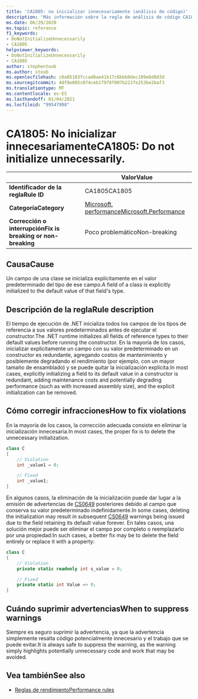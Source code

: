 ```yaml
---
title: 'CA1805: no inicializar innecesariamente (análisis de código)'
description: 'Más información sobre la regla de análisis de código CA1805: no inicializar innecesariamente'
ms.date: 06/29/2020
ms.topic: reference
f1_keywords:
- DoNotInitializeUnnecessarily
- CA1805
helpviewer_keywords:
- DoNotInitializeUnnecessarily
- CA1805
author: stephentoub
ms.author: stoub
ms.openlocfilehash: c0a85183fccad8ae41b17c6bbb0dec109e6d8d3d
ms.sourcegitcommit: 4df8e005c074ceb1f978f007b222fe253be2baf3
ms.translationtype: MT
ms.contentlocale: es-ES
ms.lasthandoff: 02/04/2021
ms.locfileid: "99547998"
---
```

# <a name="ca1805-do-not-initialize-unnecessarily"></a><span data-ttu-id="0a4a6-103">CA1805: No inicializar innecesariamente</span><span class="sxs-lookup"><span data-stu-id="0a4a6-103">CA1805: Do not initialize unnecessarily.</span></span>

| | <span data-ttu-id="0a4a6-104">Valor</span><span class="sxs-lookup"><span data-stu-id="0a4a6-104">Value</span></span> |
|-|-|
| <span data-ttu-id="0a4a6-105">**Identificador de la regla**</span><span class="sxs-lookup"><span data-stu-id="0a4a6-105">**Rule ID**</span></span> |<span data-ttu-id="0a4a6-106">CA1805</span><span class="sxs-lookup"><span data-stu-id="0a4a6-106">CA1805</span></span>|
| <span data-ttu-id="0a4a6-107">**Categoría**</span><span class="sxs-lookup"><span data-stu-id="0a4a6-107">**Category**</span></span> |[<span data-ttu-id="0a4a6-108">Microsoft. performance</span><span class="sxs-lookup"><span data-stu-id="0a4a6-108">Microsoft.Performance</span></span>](performance-warnings.md)|
| <span data-ttu-id="0a4a6-109">**Corrección o interrupción**</span><span class="sxs-lookup"><span data-stu-id="0a4a6-109">**Fix is breaking or non-breaking**</span></span> |<span data-ttu-id="0a4a6-110">Poco problemático</span><span class="sxs-lookup"><span data-stu-id="0a4a6-110">Non-breaking</span></span>|

## <a name="cause"></a><span data-ttu-id="0a4a6-111">Causa</span><span class="sxs-lookup"><span data-stu-id="0a4a6-111">Cause</span></span>

<span data-ttu-id="0a4a6-112">Un campo de una clase se inicializa explícitamente en el valor predeterminado del tipo de ese campo.</span><span class="sxs-lookup"><span data-stu-id="0a4a6-112">A field of a class is explicitly initialized to the default value of that field's type.</span></span>

## <a name="rule-description"></a><span data-ttu-id="0a4a6-113">Descripción de la regla</span><span class="sxs-lookup"><span data-stu-id="0a4a6-113">Rule description</span></span>

<span data-ttu-id="0a4a6-114">El tiempo de ejecución de .NET inicializa todos los campos de los tipos de referencia a sus valores predeterminados antes de ejecutar el constructor.</span><span class="sxs-lookup"><span data-stu-id="0a4a6-114">The .NET runtime initializes all fields of reference types to their default values before running the constructor.</span></span> <span data-ttu-id="0a4a6-115">En la mayoría de los casos, inicializar explícitamente un campo con su valor predeterminado en un constructor es redundante, agregando costos de mantenimiento y posiblemente degradando el rendimiento (por ejemplo, con un mayor tamaño de ensamblado) y se puede quitar la inicialización explícita.</span><span class="sxs-lookup"><span data-stu-id="0a4a6-115">In most cases, explicitly initializing a field to its default value in a constructor is redundant, adding maintenance costs and potentially degrading performance (such as with increased assembly size), and the explicit initialization can be removed.</span></span>

## <a name="how-to-fix-violations"></a><span data-ttu-id="0a4a6-116">Cómo corregir infracciones</span><span class="sxs-lookup"><span data-stu-id="0a4a6-116">How to fix violations</span></span>

<span data-ttu-id="0a4a6-117">En la mayoría de los casos, la corrección adecuada consiste en eliminar la inicialización innecesaria.</span><span class="sxs-lookup"><span data-stu-id="0a4a6-117">In most cases, the proper fix is to delete the unnecessary initialization.</span></span>

```csharp
class C
{
    // Violation
    int _value1 = 0;

    // Fixed
    int _value1;
}
```

<span data-ttu-id="0a4a6-118">En algunos casos, la eliminación de la inicialización puede dar lugar a la emisión de advertencias de [CS0649](../../../csharp/misc/cs0649.md) posteriores debido al campo que conserva su valor predeterminado indefinidamente.</span><span class="sxs-lookup"><span data-stu-id="0a4a6-118">In some cases, deleting the initialization may result in subsequent [CS0649](../../../csharp/misc/cs0649.md) warnings being issued due to the field retaining its default value forever.</span></span>  <span data-ttu-id="0a4a6-119">En tales casos, una solución mejor puede ser eliminar el campo por completo o reemplazarlo por una propiedad:</span><span class="sxs-lookup"><span data-stu-id="0a4a6-119">In such cases, a better fix may be to delete the field entirely or replace it with a property:</span></span>

```csharp
class C
{
    // Violation
    private static readonly int s_value = 0;

    // Fixed
    private static int Value => 0;
}
```

## <a name="when-to-suppress-warnings"></a><span data-ttu-id="0a4a6-120">Cuándo suprimir advertencias</span><span class="sxs-lookup"><span data-stu-id="0a4a6-120">When to suppress warnings</span></span>

<span data-ttu-id="0a4a6-121">Siempre es seguro suprimir la advertencia, ya que la advertencia simplemente resalta código potencialmente innecesario y el trabajo que se puede evitar.</span><span class="sxs-lookup"><span data-stu-id="0a4a6-121">It is always safe to suppress the warning, as the warning simply highlights potentially unnecessary code and work that may be avoided.</span></span>

## <a name="see-also"></a><span data-ttu-id="0a4a6-122">Vea también</span><span class="sxs-lookup"><span data-stu-id="0a4a6-122">See also</span></span>

- [<span data-ttu-id="0a4a6-123">Reglas de rendimiento</span><span class="sxs-lookup"><span data-stu-id="0a4a6-123">Performance rules</span></span>](performance-warnings.md)
